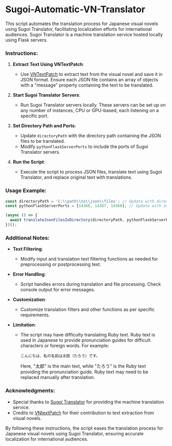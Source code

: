 # Sugoi-Automatic-VN-Translator

This script automates the translation process for Japanese visual novels using Sugoi Translator, facilitating localization efforts for international audiences. Sugoi Translator is a machine translation service hosted locally using Flask servers.

### Instructions:

1. **Extract Text Using VNTextPatch**:
   - Use [VNTextPatch](https://github.com/arcusmaximus/VNTranslationTools) to extract text from the visual novel and save it in JSON format. Ensure each JSON file contains an array of objects with a "message" property containing the text to be translated.

2. **Start Sugoi Translator Servers**:
   - Run Sugoi Translator servers locally. These servers can be set up on any number of instances, CPU or GPU-based, each listening on a specific port.

3. **Set Directory Path and Ports**:
   - Update `directoryPath` with the directory path containing the JSON files to be translated.
   - Modify `pythonFlaskServerPorts` to include the ports of Sugoi Translator servers.

4. **Run the Script**:
   - Execute the script to process JSON files, translate text using Sugoi Translator, and replace original text with translations.

### Usage Example:

```javascript
const directoryPath = 'C:\\path\\to\\json\\files'; // Update with directory path containing JSON files
const pythonFlaskServerPorts = [14366, 14367, 14368]; // Update with Sugoi Translator ports

(async () => {
  await translateJsonFilesInDirectory(directoryPath, pythonFlaskServerPorts);
})();
```

### Additional Notes:

- **Text Filtering**:
  - Modify input and translation text filtering functions as needed for preprocessing or postprocessing text.

- **Error Handling**:
  - Script handles errors during translation and file processing. Check console output for error messages.

- **Customization**:
  - Customize translation filters and other functions as per specific requirements.

- **Limitation**:
  - The script may have difficulty translating Ruby text. Ruby text is used in Japanese to provide pronunciation guides for difficult characters or foreign words. For example:
  
    ```
    こんにちは、私の名前は太郎（たろう）です。
    ```
    
    Here, "太郎" is the main text, while "たろう" is the Ruby text providing the pronunciation guide. Ruby text may need to be replaced manually after translation.


### Acknowledgments:

- Special thanks to [Sugoi Translator](https://github.com/leminhyen2/Sugoi-Japanese-Translator) for providing the machine translation service.
- Credits to [VNtextPatch](https://github.com/arcusmaximus/VNTranslationTools) for their contribution to text extraction from visual novels.

By following these instructions, the script eases the translation process for Japanese visual novels using Sugoi Translator, ensuring accurate localization for international audiences.
